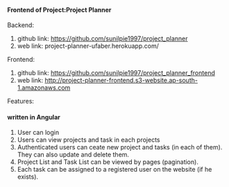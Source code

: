 #### Frontend of Project:Project Planner ####

Backend:

1. github link: https://github.com/sunilpie1997/project_planner
2. web link: project-planner-ufaber.herokuapp.com/

Frontend:

1. github link: https://github.com/sunilpie1997/project_planner_frontend
2. web link: http://project-planner-frontend.s3-website.ap-south-1.amazonaws.com


Features:

#### written in Angular ####

1. User can login
2. Users can view projects and task in each projects
3. Authenticated users can ceate new project and tasks (in each of them).
    They can also update and delete them.
4. Project List and Task List can be viewed by pages (pagination).
5. Each task can be assigned to a registered user on the website (if he exists).

